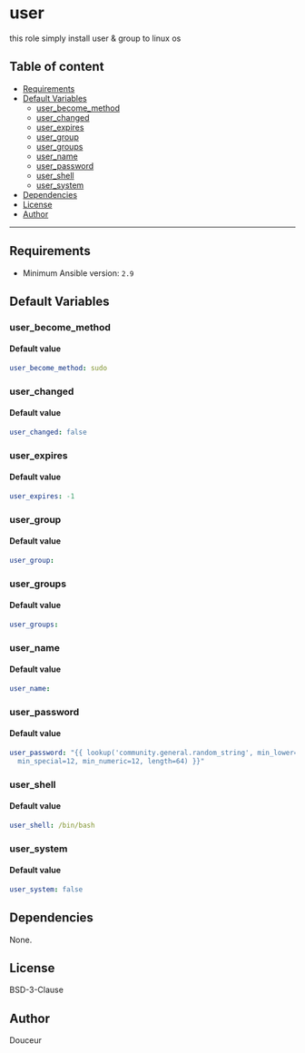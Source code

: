 # user

this role simply install user & group to linux os

## Table of content

- [Requirements](#requirements)
- [Default Variables](#default-variables)
  - [user_become_method](#user_become_method)
  - [user_changed](#user_changed)
  - [user_expires](#user_expires)
  - [user_group](#user_group)
  - [user_groups](#user_groups)
  - [user_name](#user_name)
  - [user_password](#user_password)
  - [user_shell](#user_shell)
  - [user_system](#user_system)
- [Dependencies](#dependencies)
- [License](#license)
- [Author](#author)

---

## Requirements

- Minimum Ansible version: `2.9`

## Default Variables

### user_become_method

#### Default value

```YAML
user_become_method: sudo
```

### user_changed

#### Default value

```YAML
user_changed: false
```

### user_expires

#### Default value

```YAML
user_expires: -1
```

### user_group

#### Default value

```YAML
user_group:
```

### user_groups

#### Default value

```YAML
user_groups:
```

### user_name

#### Default value

```YAML
user_name:
```

### user_password

#### Default value

```YAML
user_password: "{{ lookup('community.general.random_string', min_lower=12, min_upper=12,
  min_special=12, min_numeric=12, length=64) }}"
```

### user_shell

#### Default value

```YAML
user_shell: /bin/bash
```

### user_system

#### Default value

```YAML
user_system: false
```



## Dependencies

None.

## License

BSD-3-Clause

## Author

Douceur

